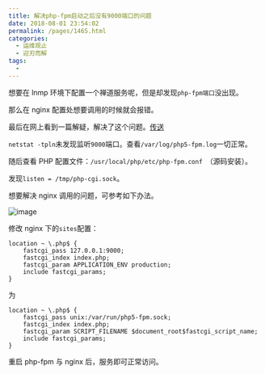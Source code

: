 ```yaml
---
title: 解决php-fpm启动之后没有9000端口的问题
date: 2018-08-01 23:54:02
permalink: /pages/1465.html
categories:
  - 运维观止
  - 迎刃而解
tags:
  - 
---
```


想要在 lnmp 环境下配置一个禅道服务呢，但是却发现`php-fpm端口`没出现。



那么在 nginx 配置处想要调用的时候就会报错。



最后在网上看到一篇解疑，解决了这个问题。[传送](https://blog.csdn.net/bujidexinq/article/details/70209625)



`netstat -tpln`未发现监听`9000`端口。查看`/var/log/php5-fpm.log`一切正常。



随后查看 PHP 配置文件：`/usr/local/php/etc/php-fpm.conf `（源码安装）。



发现`listen = /tmp/php-cgi.sock`。



想要解决 nginx 调用的问题，可参考如下办法。





![image](https://tvax3.sinaimg.cn/large/008k1Yt0ly1gs31mbp3ouj30m80yhqv5.jpg)





修改 nginx 下的`sites`配置：



```nginx
location ~ \.php$ {
    fastcgi_pass 127.0.0.1:9000;
    fastcgi_index index.php;
    fastcgi_param APPLICATION_ENV production;
    include fastcgi_params;
}
```



为



```nginx
location ~ \.php$ {
    fastcgi_pass unix:/var/run/php5-fpm.sock;
    fastcgi_index index.php;
    fastcgi_param SCRIPT_FILENAME $document_root$fastcgi_script_name;
    include fastcgi_params;
}
```



重启 php-fpm 与 nginx 后，服务即可正常访问。
